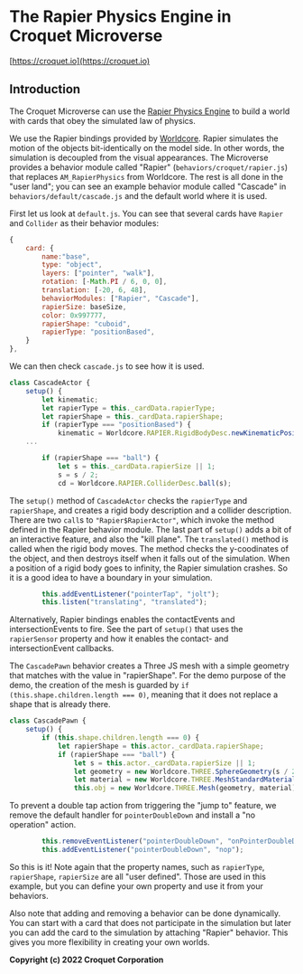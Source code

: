 # The Rapier Physics Engine in Croquet Microverse

[https://croquet.io](https://croquet.io)

## Introduction

The Croquet Microverse can use the [Rapier Physics Engine](https://rapier.rs/docs/user_guides/javascript/getting_started_js) to build a world with cards that obey the simulated law of physics.

We use the Rapier bindings provided by [Worldcore](https://github.com/croquet/worldcore/blob/main/packages/rapier/src/RapierPhysics.js). Rapier simulates the motion of the objects bit-identically on the model side. In other words, the simulation is decoupled from the visual appearances. The Microverse provides a behavior module called "Rapier" (`behaviors/croquet/rapier.js`) that replaces `AM_RapierPhysics` from Worldcore. The rest is all done in the "user land"; you can see an example behavior module called "Cascade" in `behaviors/default/cascade.js` and the default world where it is used.

First let us look at `default.js`. You can see that several cards have `Rapier` and `Collider` as their behavior modules:


```JavaScript
{
    card: {
        name:"base",
        type: "object",
        layers: ["pointer", "walk"],
        rotation: [-Math.PI / 6, 0, 0],
        translation: [-20, 6, 48],
        behaviorModules: ["Rapier", "Cascade"],
        rapierSize: baseSize,
        color: 0x997777,
        rapierShape: "cuboid",
        rapierType: "positionBased",
    }
},
```

We can then check `cascade.js` to see how it is used.

```JavaScript
class CascadeActor {
    setup() {
        let kinematic;
        let rapierType = this._cardData.rapierType;
        let rapierShape = this._cardData.rapierShape;
        if (rapierType === "positionBased") {
            kinematic = Worldcore.RAPIER.RigidBodyDesc.newKinematicPositionBased();
	...

        if (rapierShape === "ball") {
            let s = this._cardData.rapierSize || 1;
            s = s / 2;
            cd = Worldcore.RAPIER.ColliderDesc.ball(s);


```

The `setup()` method of `CascadeActor` checks the `rapierType` and `rapierShape`, and creates a rigid body description and a collider description. There are two `call`s to `"Rapier$RapierActor"`, which invoke the method defined in the Rapier behavior module.  The last part of `setup()` adds a bit of an interactive feature, and also the "kill plane".  The `translated()` method is called when the rigid body moves. The method checks the y-coodinates of the object, and then destroys itself when it falls out of the simulation. When a position of a rigid body goes to infinity, the Rapier simulation crashes. So it is a good idea to have a boundary in your simulation.

```JavaScript
        this.addEventListener("pointerTap", "jolt");
        this.listen("translating", "translated");
```

Alternatively, Rapier bindings enables the contactEvents and intersectionEvents to fire. See the part of `setup()` that uses the `rapierSensor` property and how it enables the contact- and intersectionEvent callbacks.

The `CascadePawn` behavior creates a Three JS mesh with a simple geometry that matches with the value in "rapierShape". For the demo purpose of the demo, the creation of the mesh is guarded by `if (this.shape.children.length === 0)`, meaning that it does not replace a shape that is already there.

```JavaScript
class CascadePawn {
    setup() {
        if (this.shape.children.length === 0) {
            let rapierShape = this.actor._cardData.rapierShape;
            if (rapierShape === "ball") {
                let s = this.actor._cardData.rapierSize || 1;
                let geometry = new Worldcore.THREE.SphereGeometry(s / 2, 32, 16);
                let material = new Worldcore.THREE.MeshStandardMaterial({color: this.actor._cardData.color || 0xff0000});
                this.obj = new Worldcore.THREE.Mesh(geometry, material);
```

To prevent a double tap action from triggering the "jump to" feature, we remove the default handler for `pointerDoubleDown` and install a "no operation" action.

```JavaScript
        this.removeEventListener("pointerDoubleDown", "onPointerDoubleDown");
        this.addEventListener("pointerDoubleDown", "nop");
```

So this is it!  Note again that the property names, such as `rapierType`, `rapierShape`, `rapierSize` are all "user defined". Those are used in this example, but you can define your own property and use it from your behaviors.

Also note that adding and removing a behavior can be done dynamically. You can start with a card that does not participate in the simulation but later you can add the card to the simulation by attaching "Rapier" behavior. This gives you more flexibility in creating your own worlds.

**Copyright (c) 2022 Croquet Corporation**
